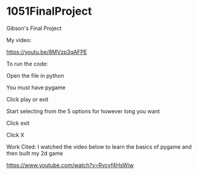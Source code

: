 # 1051FinalProject
Gibson's Final Project

My video:

https://youtu.be/8MVzp3qAFPE

To run the code:

Open the file in python

You must have pygame

Click play or exit

Start selecting from the 5 options for however long you want

Click exit

Click X

Work Cited: I watched the video below to learn the basics of pygame and then built my 2d game

https://www.youtube.com/watch?v=Rvcyf4HsWiw
